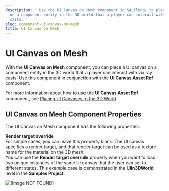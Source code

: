 ```yaml
---
description: ' Use the UI Canvas on Mesh component in &ALYlong; to place a UI canvas
  on a component entity in the 3D world that a player can interact with using ray
  casts. '
slug: component-ui-canvas-on-mesh
title: UI Canvas on Mesh
---
```

# UI Canvas on Mesh<a name="component-ui-canvas-on-mesh"></a>

With the **UI Canvas on Mesh** component, you can place a UI canvas on a component entity in the 3D world that a player can interact with via ray casts\. Use this component in conjunction with the [**UI Canvas Asset Ref**](/docs/userguide/components/ui-canvas-asset-ref.md) component\.

For more information about how to use the **UI Canvas Asset Ref** component, see [Placing UI Canvases in the 3D World](/docs/userguide/ui/editor/placing-canvases-3d.md)\.

## UI Canvas on Mesh Component Properties<a name="component-ui-canvas-on-mesh-properties"></a>

The UI Canvas on Mesh component has the following properties:

**Render target override**  
For simple cases, you can leave this property blank\. The UI canvas specifies a render target, and that render target can be used as a texture name for the material on the 3D mesh\.  
You can use the **Render target override** property when you want to load two unique instances of the same UI canvas that the user can set to different states\. This example case is demonstrated in the **UiIn3DWorld** level in the **Samples Project**\.

![\[Image NOT FOUND\]](/images/userguide/component/ui_canvas/component-ui-canvas-on-mesh-properties2.png)